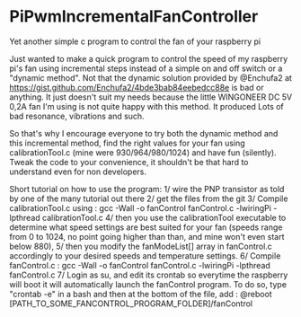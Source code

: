 # PiPwmIncrementalFanController
Yet another simple c program to control the fan of your raspberry pi

Just wanted to make a quick program to control the speed of my raspberry pi's fan using incremental steps instead of a simple on and off switch or a "dynamic method". Not that the dynamic solution provided by @Enchufa2 at https://gist.github.com/Enchufa2/4bde3bab84eebedcc88e is bad or anything. It just doesn't suit my needs because the little WINGONEER DC 5V 0,2A fan I'm using is not quite happy with this method. It produced Lots of bad resonance, vibrations and such. 

So that's why I encourage everyone to try both the dynamic method and this incremental method, find the right values for your fan using calibrationTool.c (mine were 930/964/980/1024) and have fun (silently). Tweak the code to your convenience, it shouldn't be that hard to understand even for non developers. 

Short tutorial on how to use the program:
1/ wire the PNP transistor as told by one of the many tutorial out there
2/ get the files from the git
3/ Compile calibrationTool.c using : gcc -Wall -o fanControl fanControl.c -lwiringPi -lpthread calibrationTool.c
4/ then you use the calibrationTool executable to determine what speed settings are best suited for your fan (speeds range from 0 to 1024, no point going higher than than, and mine won't even start below 880),
5/ then you modify the fanModeList[] array in fanControl.c accordingly to your desired speeds and temperature settings.
6/ Compile fanControl.c : gcc -Wall -o fanControl fanControl.c -lwiringPi -lpthread fanControl.c
7/ Login as su, and edit its crontab so everytime the raspberry will boot it will automatically launch the fanControl program. To do so, type "crontab -e" in a bash and then at the bottom of the file, add : @reboot [PATH_TO_SOME_FANCONTROL_PROGRAM_FOLDER]/fanControl
